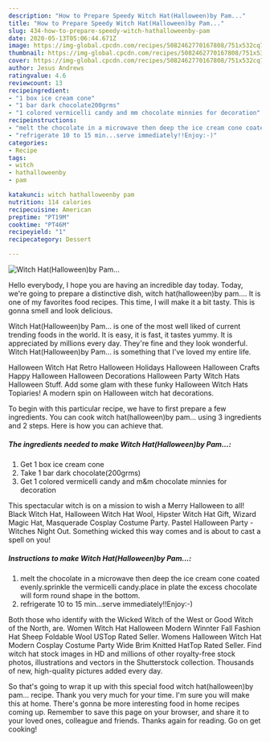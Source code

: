 ```yaml
---
description: "How to Prepare Speedy Witch Hat(Halloween)by Pam..."
title: "How to Prepare Speedy Witch Hat(Halloween)by Pam..."
slug: 434-how-to-prepare-speedy-witch-hathalloweenby-pam
date: 2020-05-13T05:06:44.671Z
image: https://img-global.cpcdn.com/recipes/5082462770167808/751x532cq70/witch-hathalloweenby-pam-recipe-main-photo.jpg
thumbnail: https://img-global.cpcdn.com/recipes/5082462770167808/751x532cq70/witch-hathalloweenby-pam-recipe-main-photo.jpg
cover: https://img-global.cpcdn.com/recipes/5082462770167808/751x532cq70/witch-hathalloweenby-pam-recipe-main-photo.jpg
author: Jesus Andrews
ratingvalue: 4.6
reviewcount: 13
recipeingredient:
- "1 box ice cream cone"
- "1 bar dark chocolate200grms"
- "1 colored vermicelli candy and mm chocolate minnies for decoration"
recipeinstructions:
- "melt the chocolate in a microwave then deep the ice cream cone coated evenly.sprinkle the vermicelli candy.place in plate the excess chocolate will form round shape in the bottom."
- "refrigerate 10 to 15 min...serve immediately!!Enjoy:-)"
categories:
- Recipe
tags:
- witch
- hathalloweenby
- pam

katakunci: witch hathalloweenby pam 
nutrition: 114 calories
recipecuisine: American
preptime: "PT19M"
cooktime: "PT46M"
recipeyield: "1"
recipecategory: Dessert

---
```



![Witch Hat(Halloween)by Pam...](https://img-global.cpcdn.com/recipes/5082462770167808/751x532cq70/witch-hathalloweenby-pam-recipe-main-photo.jpg)

Hello everybody, I hope you are having an incredible day today. Today, we're going to prepare a distinctive dish, witch hat(halloween)by pam.... It is one of my favorites food recipes. This time, I will make it a bit tasty. This is gonna smell and look delicious.

Witch Hat(Halloween)by Pam... is one of the most well liked of current trending foods in the world. It is easy, it is fast, it tastes yummy. It is appreciated by millions every day. They're fine and they look wonderful. Witch Hat(Halloween)by Pam... is something that I've loved my entire life.

Halloween Witch Hat Retro Halloween Holidays Halloween Halloween Crafts Happy Halloween Halloween Decorations Halloween Party Witch Hats Halloween Stuff. Add some glam with these funky Halloween Witch Hats Topiaries! A modern spin on Halloween witch hat decorations.


To begin with this particular recipe, we have to first prepare a few ingredients. You can cook witch hat(halloween)by pam... using 3 ingredients and 2 steps. Here is how you can achieve that.

<!--inarticleads1-->

##### The ingredients needed to make Witch Hat(Halloween)by Pam...:

1. Get 1 box ice cream cone
1. Take 1 bar dark chocolate(200grms)
1. Get 1 colored vermicelli candy and m&amp;m chocolate minnies for decoration


This spectacular witch is on a mission to wish a Merry Halloween to all! Black Witch Hat, Halloween Witch Hat Wool, Hipster Witch Hat Gift, Wizard Magic Hat, Masquerade Cosplay Costume Party. Pastel Halloween Party - Witches Night Out. Something wicked this way comes and is about to cast a spell on you! 

<!--inarticleads2-->

##### Instructions to make Witch Hat(Halloween)by Pam...:

1. melt the chocolate in a microwave then deep the ice cream cone coated evenly.sprinkle the vermicelli candy.place in plate the excess chocolate will form round shape in the bottom.
1. refrigerate 10 to 15 min...serve immediately!!Enjoy:-)


Both those who identify with the Wicked Witch of the West or Good Witch of the North, are. Women Witch Hat Halloween Modern Winnter Fall Fashion Hat Sheep Foldable Wool USTop Rated Seller. Womens Halloween Witch Hat Modern Cosplay Costume Party Wide Brim Knitted HatTop Rated Seller. Find witch hat stock images in HD and millions of other royalty-free stock photos, illustrations and vectors in the Shutterstock collection. Thousands of new, high-quality pictures added every day. 

So that's going to wrap it up with this special food witch hat(halloween)by pam... recipe. Thank you very much for your time. I'm sure you will make this at home. There's gonna be more interesting food in home recipes coming up. Remember to save this page on your browser, and share it to your loved ones, colleague and friends. Thanks again for reading. Go on get cooking!
